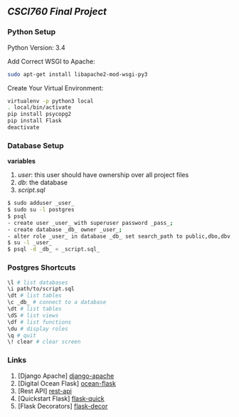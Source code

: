 ## ***CSCI760 Final Project***

### Python Setup

Python Version: 3.4

Add Correct WSGI to Apache:
``` sh
sudo apt-get install libapache2-mod-wsgi-py3
```

Create Your Virtual Environment:
``` sh
virtualenv -p python3 local
. local/bin/activate
pip install psycopg2
pip install Flask
deactivate
```

### Database Setup
**variables**
1. _user_:  this user should have ownership over all project files
2. _db_:    the database
3. _script.sql_
``` sh
$ sudo adduser _user_
$ sudo su -l postgres
$ psql
- create user _user_ with superuser password _pass_; 
- create database _db_ owner _user_;
- alter role _user_ in database _db_ set search_path to public,dbo,dbv,new,map;
$ su -l _user_
$ psql -d _db_ < _script.sql_
```

### Postgres Shortcuts
``` sh
\l # list databases
\i path/to/script.sql
\dt # list tables
\c _db_ # connect to a database
\dt # list tables
\dS # list views
\df # list functions
\du # display roles
\q # quit
\! clear # clear screen
```

### Links
1. [Django Apache] [django-apache]
2. [Digital Ocean Flask] [ocean-flask]
3. [Rest API] [rest-api]
4. [Quickstart Flask] [flask-quick]
5. [Flask Decorators] [flask-decor] 

[django-apache]: https://www.digitalocean.com/community/tutorials/how-to-run-django-with-mod_wsgi-and-apache-with-a-virtualenv-python-environment-on-a-debian-vps
[ocean-flask]: https://www.digitalocean.com/community/tutorials/how-to-deploy-a-flask-application-on-an-ubuntu-vps
[rest-api]: http://blog.miguelgrinberg.com/post/designing-a-restful-api-with-python-and-flask
[flask-quick]: http://flask.pocoo.org/docs/0.10/quickstart/
[flask-decor]: http://flask.pocoo.org/docs/0.10/patterns/viewdecorators/